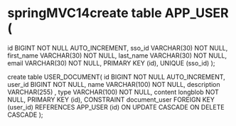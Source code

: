 # springMVC14create table APP_USER (
   id BIGINT NOT NULL AUTO_INCREMENT,
   sso_id VARCHAR(30) NOT NULL,
   first_name VARCHAR(30) NOT NULL,
   last_name  VARCHAR(30) NOT NULL,
   email VARCHAR(30) NOT NULL,
   PRIMARY KEY (id),
   UNIQUE (sso_id)
);
  
  
create table USER_DOCUMENT(
   id BIGINT NOT NULL AUTO_INCREMENT,
   user_id BIGINT NOT NULL,
   name  VARCHAR(100) NOT NULL,
   description VARCHAR(255) ,
   type VARCHAR(100) NOT NULL,
   content longblob NOT NULL,
   PRIMARY KEY (id),
   CONSTRAINT document_user FOREIGN KEY (user_id) REFERENCES APP_USER (id) ON UPDATE CASCADE ON DELETE CASCADE
);
